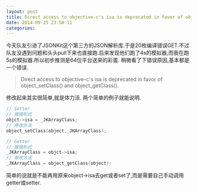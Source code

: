```yaml
---
layout: post
title: Direct access to objective-c's isa is deprecated in favor of object_setClass() and object_getClass(). 解决办法
date: 2014-09-25 23:50:11
categories:
---
```

今天队友引进了JSONKit这个第三方的JSON解析库.于是20枚编译错误GET.不过队友没遇到问题和头头pull下来也直接跑.后来发现他们跑了4s的模拟器,而我在跑5s的模拟器.所以初步推测是64位平台送来的彩蛋.
稍微看了下错误原因,基本都是一个错误.
> Direct access to objective-c's isa is deprecated in favor of object_setClass() and object_getClass().

修改起来其实很简单,就是体力活.
两个简单的例子就能说明.

```c
// Setter
// 报错形式
objct->isa = _JKArrayClass;
// 修改方法
object_setClass(object,_JKArrayClass);

// Getter
// 报错形式
_JKArrayClass = objct->isa;
// 修改方法
_JKArrayClass = object_getClass(object);
```

简单的说就是不能再用原来object->isa去get或者set了,而是需要自己手动调用getter或setter.
